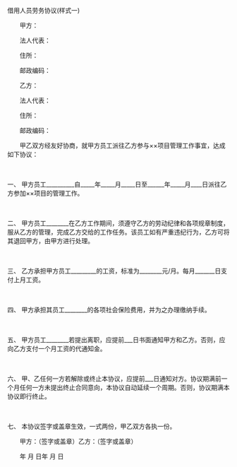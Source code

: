 



借用人员劳务协议(样式一)



 

　　甲方：

　　法人代表：

　　住所：

　　邮政编码：　　

　　乙方：

　　法人代表：

　　住所：

　　邮政编码：　　

　　甲乙双方经友好协商，就甲方员工派往乙方参与××项目管理工作事宜，达成如下协议：

　　

一、
甲方员工__________自_____年_____月_____日至______年_____月____日派往乙方参加××项目的管理工作。

　　

二、
甲方员工________在乙方工作期间，须遵守乙方的劳动纪律和各项规章制度，服从乙方的管理，完成乙方交给的工作任务。该员工如有严重违纪行为，乙方可将其退回甲方，由甲方进行处理。

　　

三、
乙方承担甲方员工_________的工资，标准为________元/月。每月_______日支付上月工资。

　　

四、
甲方承担其员工________的各项社会保险费用，并为之办理缴纳手续。

　　

五、
甲方员工________若提出离职，应提前___日书面通知甲方和乙方。否则，应向乙方支付一个月工资的代通知金。

　　

六、
甲、乙任何一方若解除或终止本协议，应提前___日通知对方。协议期满前一个月任何一方未提出终止合同意向，本协议自动延续一个周期。否则，协议期满本协议即行终止。

　　

七、
本协议签字或盖章生效，一式两份，甲乙双方各执一份。

　　甲方：（签字或盖章）乙方：（签字或盖章）

　　年 月 日年 月 日